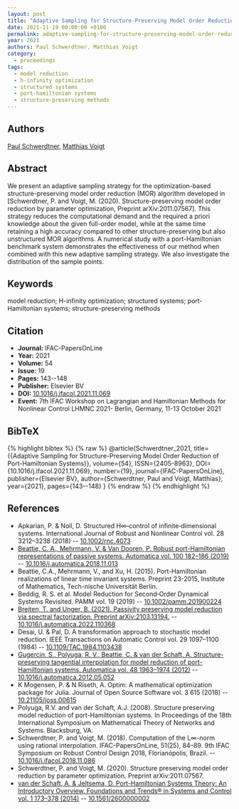 ```yaml
---
layout: post
title: "Adaptive Sampling for Structure-Preserving Model Order Reduction of Port-Hamiltonian Systems"
date: 2021-11-19 00:00:00 +0100
permalink: adaptive-sampling-for-structure-preserving-model-order-reduction-of-port-hamiltonian-systems
year: 2021
authors: Paul Schwerdtner, Matthias Voigt
category:
  - proceedings
tags:
  - model reduction
  - h-infinity optimization
  - structured systems
  - port-hamiltonian systems
  - structure-preserving methods
---
```

 
## Authors
[Paul Schwerdtner](authors/paul_schwerdtner), [Matthias Voigt](authors/matthias_voigt)
 
## Abstract
We present an adaptive sampling strategy for the optimization-based structure-preserving model order reduction (MOR) algorithm developed in [Schwerdtner, P. and Voigt, M. (2020). Structure-preserving model order reduction by parameter optimization, Preprint arXiv:2011.07567]. This strategy reduces the computational demand and the required a priori knowledge about the given full-order model, while at the same time retaining a high accuracy compared to other structure-preserving but also unstructured MOR algorithms. A numerical study with a port-Hamiltonian benchmark system demonstrates the effectiveness of our method when combined with this new adaptive sampling strategy. We also investigate the distribution of the sample points.
 
## Keywords
model reduction; H-infinity optimization; structured systems; port-Hamiltonian systems; structure-preserving methods
 
## Citation
- **Journal:** IFAC-PapersOnLine
- **Year:** 2021
- **Volume:** 54
- **Issue:** 19
- **Pages:** 143--148
- **Publisher:** Elsevier BV
- **DOI:** [10.1016/j.ifacol.2021.11.069](https://doi.org/10.1016/j.ifacol.2021.11.069)
- **Event:** 7th IFAC Workshop on Lagrangian and Hamiltonian Methods for Nonlinear Control LHMNC 2021- Berlin, Germany, 11-13 October 2021
 
## BibTeX
{% highlight bibtex %}
{% raw %}
@article{Schwerdtner_2021,
  title={{Adaptive Sampling for Structure-Preserving Model Order Reduction of Port-Hamiltonian Systems}},
  volume={54},
  ISSN={2405-8963},
  DOI={10.1016/j.ifacol.2021.11.069},
  number={19},
  journal={IFAC-PapersOnLine},
  publisher={Elsevier BV},
  author={Schwerdtner, Paul and Voigt, Matthias},
  year={2021},
  pages={143--148}
}
{% endraw %}
{% endhighlight %}
 
## References
- Apkarian, P. & Noll, D. Structured H∞‐control of infinite‐dimensional systems. International Journal of Robust and Nonlinear Control vol. 28 3212–3238 (2018) -- [10.1002/rnc.4073](https://doi.org/10.1002/rnc.4073)
- [Beattie, C. A., Mehrmann, V. & Van Dooren, P. Robust port-Hamiltonian representations of passive systems. Automatica vol. 100 182–186 (2019)](robust-port-hamiltonian-representations-of-passive-systems) -- [10.1016/j.automatica.2018.11.013](https://doi.org/10.1016/j.automatica.2018.11.013)
- Beattie, C.A., Mehrmann, V., and Xu, H. (2015). Port-Hamiltonian realizations of linear time invariant systems. Preprint 23-2015, Institute of Mathematics, Tech-nische Universität Berlin.
- Beddig, R. S. et al. Model Reduction for Second‐Order Dynamical Systems Revisited. PAMM vol. 19 (2019) -- [10.1002/pamm.201900224](https://doi.org/10.1002/pamm.201900224)
- [Breiten, T. and Unger, B. (2021). Passivity preserving model reduction via spectral factorization. Preprint arXiv:2103.13194.](passivity-preserving-model-reduction-via-spectral-factorization) -- [10.1016/j.automatica.2022.110368](https://doi.org/10.1016/j.automatica.2022.110368)
- Desai, U. & Pal, D. A transformation approach to stochastic model reduction. IEEE Transactions on Automatic Control vol. 29 1097–1100 (1984) -- [10.1109/TAC.1984.1103438](https://doi.org/10.1109/TAC.1984.1103438)
- [Gugercin, S., Polyuga, R. V., Beattie, C. & van der Schaft, A. Structure-preserving tangential interpolation for model reduction of port-Hamiltonian systems. Automatica vol. 48 1963–1974 (2012)](structure-preserving-tangential-interpolation-for-model-reduction-of-port-hamiltonian-systems) -- [10.1016/j.automatica.2012.05.052](https://doi.org/10.1016/j.automatica.2012.05.052)
- K Mogensen, P. & N Riseth, A. Optim: A mathematical optimization package for Julia. Journal of Open Source Software vol. 3 615 (2018) -- [10.21105/joss.00615](https://doi.org/10.21105/joss.00615)
- Polyuga, R.V. and van der Schaft, A.J. (2008). Structure preserving model reduction of port-Hamiltonian systems. In Proceedings of the 18th International Symposium on Mathematical Theory of Networks and Systems. Blacksburg, VA.
- Schwerdtner, P. and Voigt, M. (2018). Computation of the L∞-norm using rational interpolation. IFAC-PapersOnLine, 51(25), 84–89. 9th IFAC Symposium on Robust Control Design 2018, Florianópolis, Brazil. -- [10.1016/j.ifacol.2018.11.086](https://doi.org/10.1016/j.ifacol.2018.11.086)
- Schwerdtner, P. and Voigt, M. (2020). Structure preserving model order reduction by parameter optimization. Preprint arXiv:2011.07567.
- [van der Schaft, A. & Jeltsema, D. Port-Hamiltonian Systems Theory: An Introductory Overview. Foundations and Trends® in Systems and Control vol. 1 173–378 (2014)](port-hamiltonian-systems-theory-an-introductory-overview-journal) -- [10.1561/2600000002](https://doi.org/10.1561/2600000002)

